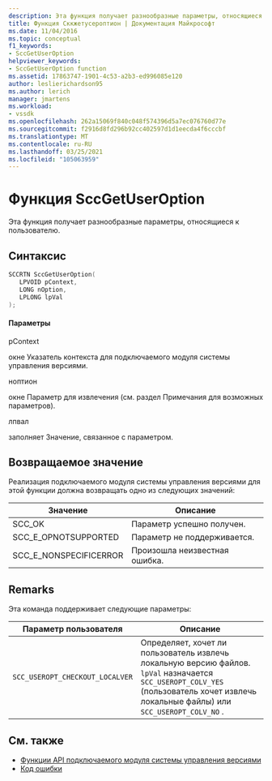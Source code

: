 ```yaml
---
description: Эта функция получает разнообразные параметры, относящиеся к пользователю.
title: Функция Сккжетусероптион | Документация Майкрософт
ms.date: 11/04/2016
ms.topic: conceptual
f1_keywords:
- SccGetUserOption
helpviewer_keywords:
- SccGetUserOption function
ms.assetid: 17863747-1901-4c53-a2b3-ed996085e120
author: leslierichardson95
ms.author: lerich
manager: jmartens
ms.workload:
- vssdk
ms.openlocfilehash: 262a15069f840c048f574396d5a7ec076760d77e
ms.sourcegitcommit: f2916d8fd296b92cc402597d1d1eecda4f6cccbf
ms.translationtype: MT
ms.contentlocale: ru-RU
ms.lasthandoff: 03/25/2021
ms.locfileid: "105063959"
---
```

# <a name="sccgetuseroption-function"></a>Функция SccGetUserOption
Эта функция получает разнообразные параметры, относящиеся к пользователю.

## <a name="syntax"></a>Синтаксис

```cpp
SCCRTN SccGetUserOption(
   LPVOID pContext,
   LONG nOption,
   LPLONG lpVal
);
```

#### <a name="parameters"></a>Параметры
 pContext

окне Указатель контекста для подключаемого модуля системы управления версиями.

 ноптион

окне Параметр для извлечения (см. раздел Примечания для возможных параметров).

 лпвал

заполняет Значение, связанное с параметром.

## <a name="return-value"></a>Возвращаемое значение
 Реализация подключаемого модуля системы управления версиями для этой функции должна возвращать одно из следующих значений:

|Значение|Описание|
|-----------|-----------------|
|SCC_OK|Параметр успешно получен.|
|SCC_E_OPNOTSUPPORTED|Параметр не поддерживается.|
|SCC_E_NONSPECIFICERROR|Произошла неизвестная ошибка.|

## <a name="remarks"></a>Remarks
 Эта команда поддерживает следующие параметры:

|Параметр пользователя|Описание|
|-----------------|-----------------|
|`SCC_USEROPT_CHECKOUT_LOCALVER`|Определяет, хочет ли пользователь извлечь локальную версию файлов. `lpVal` назначается `SCC_USEROPT_COLV_YES` (пользователь хочет извлечь локальные файлы) или `SCC_USEROPT_COLV_NO` .|

## <a name="see-also"></a>См. также
- [Функции API подключаемого модуля системы управления версиями](../extensibility/source-control-plug-in-api-functions.md)
- [Код ошибки](../extensibility/error-codes.md)
